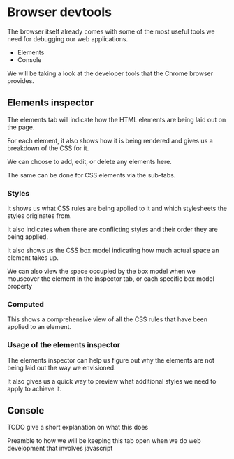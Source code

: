 # Browser devtools

The browser itself already comes with some of the most useful tools we need for debugging our web applications.

- Elements
- Console

We will be taking a look at the developer tools that the Chrome browser provides.

## Elements inspector

The elements tab will indicate how the HTML elements are being laid out on the page.

For each element, it also shows how it is being rendered and gives us a breakdown of the CSS for it.

We can choose to add, edit, or delete any elements here.

The same can be done for CSS elements via the sub-tabs.

### Styles

It shows us what CSS rules are being applied to it and which stylesheets the styles originates from.

It also indicates when there are conflicting styles and their order they are being applied.

It also shows us the CSS box model indicating how much actual space an element takes up.

We can also view the space occupied by the box model when we mouseover the element in the inspector tab, or each specific box model property

### Computed

This shows a comprehensive view of all the CSS rules that have been applied to an element.

### Usage of the elements inspector

The elements inspector can help us figure out why the elements are not being laid out the way we envisioned.

It also gives us a quick way to preview what additional styles we need to apply to achieve it.

## Console

TODO give a short explanation on what this does

Preamble to how we will be keeping this tab open when we do web development that involves javascript
